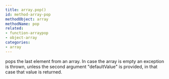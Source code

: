 ```yaml
---
title: array.pop()
id: method-array-pop
methodObject: array
methodName: pop
related:
- function-arraypop
- object-array
categories:
- array
---
```


pops the last element from an array. In case the array is empty an exception is thrown, 
			unless the second argument "defaultValue" is provided, in that case that value is returned.